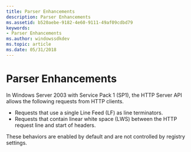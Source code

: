 ```yaml
---
title: Parser Enhancements
description: Parser Enhancements
ms.assetid: b520aebe-9182-4e60-9111-49af09cdbd79
keywords:
- Parser Enhancements
ms.author: windowssdkdev
ms.topic: article
ms.date: 05/31/2018
---
```


# Parser Enhancements

In Windows Server 2003 with Service Pack 1 (SP1), the HTTP Server API allows the following requests from HTTP clients.

-   Requests that use a single Line Feed (LF) as line terminators.
-   Requests that contain linear white space (LWS) between the HTTP request line and start of headers.

These behaviors are enabled by default and are not controlled by registry settings.

 

 




